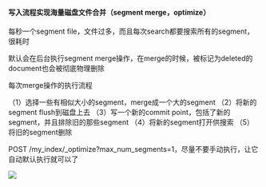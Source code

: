#### 写入流程实现海量磁盘文件合并（segment merge，optimize）

每秒一个segment file，文件过多，而且每次search都要搜索所有的segment，很耗时

默认会在后台执行segment merge操作，在merge的时候，被标记为deleted的document也会被彻底物理删除

每次merge操作的执行流程

（1）选择一些有相似大小的segment，merge成一个大的segment
（2）将新的segment flush到磁盘上去
（3）写一个新的commit point，包括了新的segment，并且排除旧的那些segment
（4）将新的segment打开供搜索
（5）将旧的segment删除

POST /my_index/_optimize?max_num_segments=1，尽量不要手动执行，让它自动默认执行就可以了

![](https://guanyuoss.oss-cn-qingdao.aliyuncs.com/prod/work_order/ynUf-eiQ8O8.png)